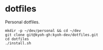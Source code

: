 # dotfiles

Personal dotfiles.

```shell
mkdir -p ~/dev/personal && cd ~/dev
git clone git@kyoh-gh:kyoh-dev/dotfiles.git
cd dotfiles
./install.sh
```
